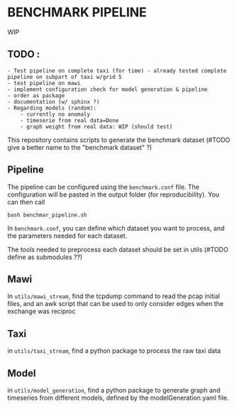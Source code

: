 BENCHMARK PIPELINE
==================

WIP 
## TODO : 
    - Test pipeline on complete taxi (for time) - already tested complete pipeline on subpart of taxi w/grid 5
    - test pipeline on mawi
    - implement configuration check for model generation & pipeline
    - order as package
    - documentation (w/ sphinx ?)
    - Regarding models (random):
        - currently no anomaly
        - timeserie from real data=Done
        - graph weight from real data: WIP (should test)

This repository contains scripts to generate the benchmark dataset (#TODO give a better name to the "benchmark dataset" ?)


Pipeline
--------

The pipeline can be configured using the `benchmark.conf` file. The configuration will be pasted
in the output folder (for reproducibility).
You can then call
```
bash benchmar_pipeline.sh
```
In `benchmark.conf`, you can define which dataset you want to process, and the parameters needed for each dataset.

The tools needed to preprocess each dataset should be set in utils (#TODO define as submodules ??)


Mawi
------

In `utils/mawi_stream`, find the tcpdump command to read the pcap initial files, and an awk script that can be used to only consider
edges when the exchange was reciproc


Taxi
------

in `utils/taxi_stream`, find a python package to process the raw taxi data


Model
-------

in `utils/model_generation`, find a python package to generate graph and timeseries from different models, defined by the modelGeneration.yaml file.


